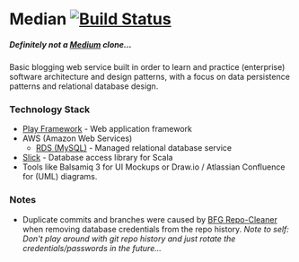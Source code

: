 # Median [![Build Status](https://travis-ci.org/sambokai/Median.svg?branch=master)](https://travis-ci.org/sambokai/Median)
##### *Definitely not a [Medium](https://medium.com/) clone...*


Basic blogging web service built in order to learn and practice (enterprise) software architecture and design patterns, with a focus on data persistence patterns and relational database design. 

### Technology Stack
* [Play Framework](https://www.playframework.com/) - Web application framework
* AWS (Amazon Web Services)
    * [RDS (MySQL)](https://aws.amazon.com/rds/) - Managed relational database service
* [Slick](http://slick.lightbend.com/) - Database access library for Scala 
* Tools like Balsamiq 3 for UI Mockups or Draw.io / Atlassian Confluence for (UML) diagrams.

### Notes

* Duplicate commits and branches were caused by [BFG Repo-Cleaner](https://rtyley.github.io/bfg-repo-cleaner/) when removing database credentials from the repo history. *Note to self: Don't play around with git repo history and just rotate the credentials/passwords in the future...*
